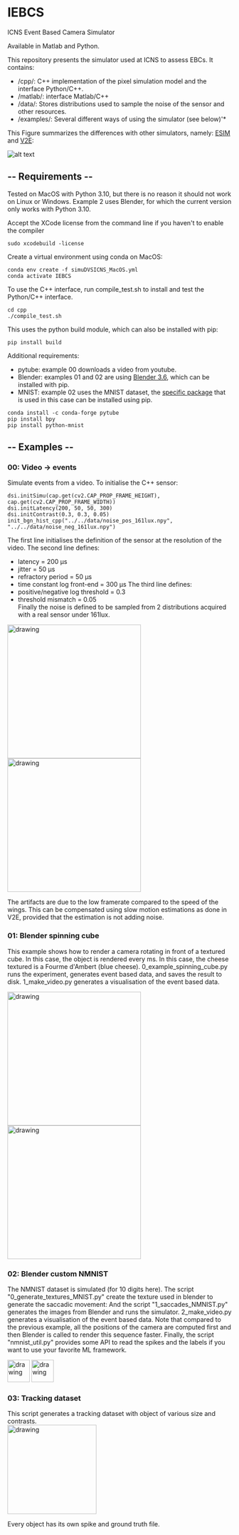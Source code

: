 # IEBCS
ICNS Event Based Camera Simulator 

Available in Matlab and Python.

This repository presents the simulator used at ICNS to assess EBCs. It contains:
* /cpp/: C++ implementation of the pixel simulation model and the interface Python/C++. 
* /matlab/: interface Matlab/C++
* /data/: Stores distributions used to sample the noise of the sensor and other resources. 
* /examples/: Several different ways of using the simulator (see below)'*

This Figure summarizes the differences with other simulators, namely: 
[ESIM](https://github.com/uzh-rpg/rpg_esim) and 
 [V2E](https://github.com/SensorsINI/v2e):

![alt text](data/img/schema_framework.png)

## -- Requirements -- 

Tested on MacOS with Python 3.10, but there is no reason it should not work on Linux or Windows.
Example 2 uses Blender, for which the current version only works with Python 3.10.

Accept the XCode license from the command line if you haven't to enable the compiler
```
sudo xcodebuild -license
```

Create a virtual environment using conda on MacOS:
```
conda env create -f simuDVSICNS_MacOS.yml 
conda activate IEBCS
```

To use the C++ interface, run compile_test.sh to install and test the Python/C++ interface.
```
cd cpp
./compile_test.sh
```

This uses the python build module, which can also be installed with pip:
```
pip install build
```

Additional requirements: 
* pytube: example 00 downloads a video from youtube.
* Blender: examples 01 and 02 are using [Blender 3.6](https://pypi.org/project/bpy/), which can be installed with pip.
* MNIST: example 02 uses the MNIST dataset, the [specific package](https://pypi.org/project/python-mnist/) that is used in this case can be installed using pip.
```
conda install -c conda-forge pytube
pip install bpy
pip install python-mnist
```

## -- Examples --

### 00: Video -> events

Simulate events from a video. To initialise the C++ sensor:
```
dsi.initSimu(cap.get(cv2.CAP_PROP_FRAME_HEIGHT), cap.get(cv2.CAP_PROP_FRAME_WIDTH))
dsi.initLatency(200, 50, 50, 300)
dsi.initContrast(0.3, 0.3, 0.05)
init_bgn_hist_cpp("../../data/noise_pos_161lux.npy", "../../data/noise_neg_161lux.npy")
```
The first line initialises the definition of the sensor at the resolution of the video.
The second line defines:  
* latency = 200 μs   
* jitter = 50 μs  
* refractory period = 50 μs  
* time constant log front-end = 300 μs
The third line defines:
* positive/negative log threshold = 0.3  
* threshold mismatch = 0.05  
Finally the noise is defined to be sampled from 2 distributions acquired with a real sensor under 161lux.
<img src="data/img/aps_00.gif" alt="drawing" width="300"/>
<img src="data/img/ev_00.gif" alt="drawing" width="300"/>

The artifacts are due to the low framerate compared to the speed of the wings. This can be compensated using slow motion estimations as done in V2E, provided that the estimation is not adding noise. 

### 01: Blender spinning cube

This example shows how to render a camera rotating in front of a textured cube. In this case, the object is rendered every ms. In this case, the cheese textured is a Fourme d'Ambert (blue cheese).
0_example_spinning_cube.py runs the experiment, generates event based data, and saves the result to disk. 1_make_video.py generates a visualisation of the event based data.

<img src="data/img/aps_01.gif" alt="drawing" width="300"/>
<img src="data/img/ev_01.gif" alt="drawing" width="300"/>


### 02: Blender custom NMNIST

The NMNIST dataset is simulated (for 10 digits here). 
The script "0_generate_textures_MNIST.py" create the texture used in blender to generate the saccadic movement: 
And the script "1_saccades_NMNIST.py" generates the images from Blender and runs the simulator. 2_make_video.py generates a visualisation of the event based data. Note that compared to the previous example, all the positions of the camera are computed first and then Blender is called to render this sequence faster. 
Finally, the script "nmnist_util.py" provides some API to read the spikes and the labels if you want to use your favorite ML framework.

<img src="data/img/aps_02.gif" alt="drawing" width="50"/>
<img src="data/img/ev_02.gif" alt="drawing" width="50"/>

### 03: Tracking dataset

This script generates a tracking dataset with object of various size and contrasts.  
<img src="data/img/ev_03.gif" alt="drawing" width="200"/> 

Every object has its own spike and ground truth file.

